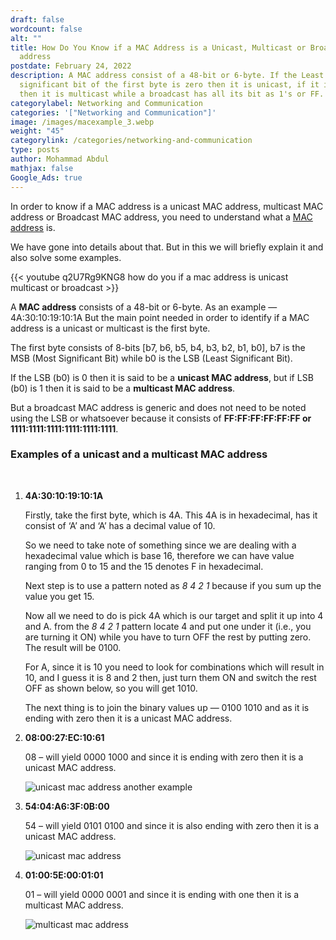 ```yaml
---
draft: false
wordcount: false
alt: ""
title: How Do You Know if a MAC Address is a Unicast, Multicast or Broadcast MAC
  address
postdate: February 24, 2022
description: A MAC address consist of a 48-bit or 6-byte. If the Least
  significant bit of the first byte is zero then it is unicast, if it is one
  then it is multicast while a broadcast has all its bit as 1's or FF.
categorylabel: Networking and Communication
categories: '["Networking and Communication"]'
image: /images/macexample_3.webp
weight: "45"
categorylink: /categories/networking-and-communication
type: posts
author: Mohammad Abdul
mathjax: false
Google_Ads: true
---
```


In order to know if a MAC address is a unicast MAC address, multicast MAC address or Broadcast MAC address, you need to understand what a <a href="/networking/what-is-a-mac-address-with-examples/" class="links-to-article">MAC address</a> is.

We have gone into details about that. But in this we will briefly explain it and also solve some examples.

{{< youtube q2U7Rg9KNG8 how do you if a mac address is unicast multicast or broadcast >}}

A **MAC address** consists of a 48-bit or 6-byte. As an example — 4A:30:10:19:10:1A
But the main point needed in order to identify if a MAC address is a unicast or multicast is the first byte.

The first byte consists of 8-bits \[b7, b6, b5, b4, b3, b2, b1, b0], b7 is the MSB (Most Significant Bit) while b0 is the LSB (Least Significant Bit).

If the LSB (b0) is 0 then it is said to be a **unicast MAC address**, but if LSB (b0) is 1 then it is said to be a **multicast MAC address**.

But a broadcast MAC address is generic and does not need to be noted using the LSB or whatsoever because it consists of **FF:FF:FF:FF:FF:FF or 1111:1111:1111:1111:1111:1111**.

### Examples of a unicast and a multicast MAC address

<br>

1. **4A:30:10:19:10:1A**

   Firstly, take the first byte, which is 4A. This 4A is in hexadecimal, has it consist of ‘A’ and ‘A’ has a decimal value of 10.

   So we need to take note of something since we are dealing with a hexadecimal value which is base 16, therefore we can have value ranging from 0 to 15 and the 15 denotes F in hexadecimal.

   Next step is to use a pattern noted as _8 4 2 1_ because if you sum up the value you get 15.

   Now all we need to do is pick 4A which is our target and split it up into 4 and A. from the _8 4 2 1_ pattern locate 4 and put one under it (i.e., you are turning it ON) while you have to turn OFF the rest by putting zero. The result will be 0100.

   For A, since it is 10 you need to look for combinations which will result in 10, and I guess it is 8 and 2 then, just turn them ON and switch the rest OFF as shown below, so you will get 1010.

   The next thing is to join the binary values up — 0100 1010 and as it is ending with zero then it is a unicast MAC address.

2. **08:00:27:EC:10:61**

   08 – will yield 0000 1000 and since it is ending with zero then it is a unicast MAC address.

   ![unicast mac address another example](/images/macexample_3.webp "unicast mac address another example")

3. **54:04:A6:3F:0B:00**

   54 – will yield 0101 0100 and since it is also ending with zero then it is a unicast MAC address.

   ![unicast mac address](/images/macexample_2.webp "unicast mac address")

4. **01:00:5E:00:01:01**

   01 – will yield 0000 0001 and since it is ending with one then it is a multicast MAC address.

   ![multicast mac address](/images/macexample_1.webp "multicast mac address")
